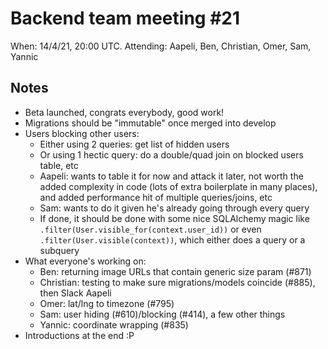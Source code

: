 # Backend team meeting #21

When: 14/4/21, 20:00 UTC.
Attending: Aapeli, Ben, Christian, Omer, Sam, Yannic

## Notes

* Beta launched, congrats everybody, good work!
* Migrations should be "immutable" once merged into develop
* Users blocking other users:
    - Either using 2 queries: get list of hidden users
    - Or using 1 hectic query: do a double/quad join on blocked users table, etc
    - Aapeli: wants to table it for now and attack it later, not worth the added complexity in code (lots of extra boilerplate in many places), and added performance hit of multiple queries/joins, etc
    - Sam: wants to do it given he's already going through every query
    - If done, it should be done with some nice SQLAlchemy magic like `.filter(User.visible_for(context.user_id))` or even `.filter(User.visible(context))`, which either does a query or a subquery
* What everyone's working on:
    - Ben: returning image URLs that contain generic size param (#871)
    - Christian: testing to make sure migrations/models coincide (#885), then Slack Aapeli
    - Omer: lat/lng to timezone (#795)
    - Sam: user hiding (#610)/blocking (#414), a few other things
    - Yannic: coordinate wrapping (#835)
* Introductions at the end :P

